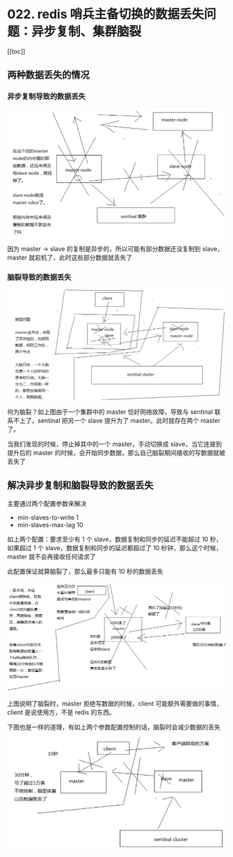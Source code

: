 # 022. redis 哨兵主备切换的数据丢失问题：异步复制、集群脑裂
[[toc]]

## 两种数据丢失的情况

### 异步复制导致的数据丢失
![](assets/markdown-img-paste-20190323213726964.png)

因为 master -> slave 的复制是异步的，所以可能有部分数据还没复制到 slave，master 就宕机了，此时这些部分数据就丢失了

### 脑裂导致的数据丢失

![](assets/markdown-img-paste-20190323214135105.png)

何为脑裂？如上图由于一个集群中的 master 恰好网络故障，导致与 sentinal 联系不上了，sentinal 把另一个 slave 提升为了 master。此时就存在两个 master了。

当我们发现的时候，停止掉其中的一个 master，手动切换成 slave，当它连接到提升后的 master 的时候，会开始同步数据，那么自己脑裂期间接收的写数据就被丢失了

## 解决异步复制和脑裂导致的数据丢失
主要通过两个配置参数来解决

- min-slaves-to-write 1
- min-slaves-max-lag 10

如上两个配置：要求至少有 1 个 slave，数据复制和同步的延迟不能超过 10 秒，如果超过 1 个 slave，数据复制和同步的延迟都超过了 10 秒钟，那么这个时候，master 就不会再接收任何请求了

此配置保证就算脑裂了，那么最多只能有 10 秒的数据丢失

![](assets/markdown-img-paste-2019032321540722.png)

上图说明了脑裂时，master 拒绝写数据的时候，client 可能额外需要做的事情，client 是说使用方，不是 redis 的东西。

下图也是一样的道理，有如上两个参数配置控制的话，脑裂时会减少数据的丢失

![](assets/markdown-img-paste-2019032321582606.png)
